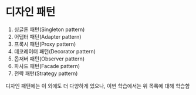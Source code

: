 # 디자인 패턴

1. 싱글톤 패턴(Singleton pattern)
2. 어댑터 패턴(Adapter pattern)
3. 프록시 패턴(Proxy pattern)
4. 데코레이터 패턴(Decorator pattern)
5. 옵저버 패턴(Observer pattern)
6. 파사드 패턴(Facade pattern)
7. 전략 패턴(Strategy pattern)

디자인 패턴에는 이 외에도 더 다양하게 있으나, 이번 학습에서는 위 목록에 대해 학습함